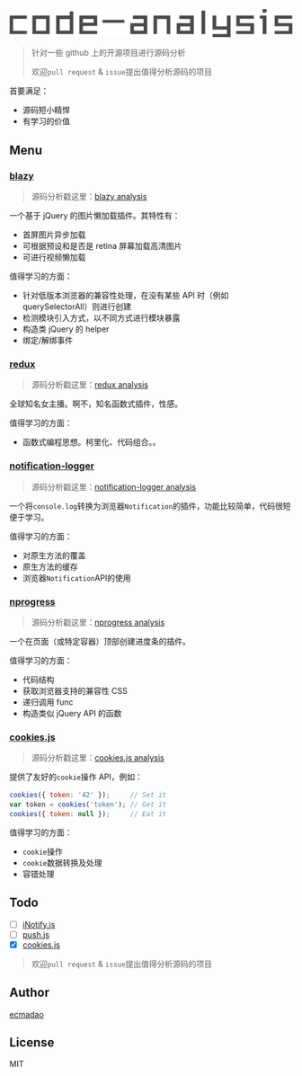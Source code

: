 ![code-analysis](./code-analysis.png)

> 针对一些 github 上的开源项目进行源码分析
>
> 欢迎`pull request` & `issue`提出值得分析源码的项目

首要满足：

- 源码短小精悍
- 有学习的价值

## Menu

### [blazy](https://github.com/dinbror/blazy)

> 源码分析戳这里：[blazy analysis](./analysis/blazy.js)

一个基于 jQuery 的图片懒加载插件。其特性有：

- 首屏图片异步加载
- 可根据预设和是否是 retina 屏幕加载高清图片
- 可进行视频懒加载

值得学习的方面：

- 针对低版本浏览器的兼容性处理，在没有某些 API 时（例如 querySelectorAll）则进行创建
- 检测模块引入方式，以不同方式进行模块暴露
- 构造类 jQuery 的 helper
- 绑定/解绑事件

### [redux](https://github.com/reactjs/redux)

> 源码分析戳这里：[redux analysis](https://github.com/ecmadao/Coding-Guide/blob/master/Notes/React/Redux/Redux%E5%85%A5%E5%9D%91%E8%BF%9B%E9%98%B6-%E6%BA%90%E7%A0%81%E8%A7%A3%E6%9E%90.md)

全球知名女主播。啊不，知名函数式插件，性感。

值得学习的方面：

- 函数式编程思想。柯里化、代码组合。。

### [notification-logger](https://github.com/hkirat/notification-logger)

> 源码分析戳这里：[notification-logger analysis](./analysis/notification/notification-logger.js)

一个将`console.log`转换为浏览器`Notification`的插件，功能比较简单，代码很短便于学习。

值得学习的方面：

- 对原生方法的覆盖
- 原生方法的缓存
- 浏览器`Notification`API的使用

### [nprogress](https://github.com/rstacruz/nprogress)

> 源码分析戳这里：[nprogress analysis](./analysis/nprogress.js)

一个在页面（或特定容器）顶部创建进度条的插件。

值得学习的方面：

- 代码结构
- 获取浏览器支持的兼容性 CSS
- 递归调用 func
- 构造类似 jQuery API 的函数

### [cookies.js](https://github.com/franciscop/cookies.js)

> 源码分析戳这里：[cookies.js analysis](./analysis/cookies.js)

提供了友好的`cookie`操作 API，例如：

```javascript
cookies({ token: '42' });     // Set it
var token = cookies('token'); // Get it
cookies({ token: null });     // Eat it
```

值得学习的方面：

- `cookie`操作
- `cookie`数据转换及处理
- 容错处理

## Todo

- [ ] [iNotify.js](https://github.com/jaywcjlove/iNotify)
- [ ] [push.js](https://github.com/Nickersoft/push.js)
- [x] [cookies.js](https://github.com/franciscop/cookies.js)

> 欢迎`pull request` & `issue`提出值得分析源码的项目

## Author

[ecmadao](https://github.com/ecmadao)

## License

MIT
